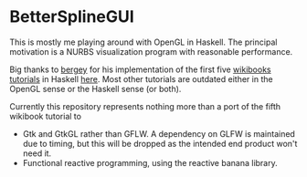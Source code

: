 BetterSplineGUI
===============

This is mostly me playing around with OpenGL in Haskell. The principal motivation is a NURBS visualization program with reasonable performance.

Big thanks to [bergey](https://github.com/bergey) for his implementation of the first five [wikibooks tutorials](https://en.wikibooks.org/wiki/OpenGL_Programming) in Haskell [here](https://github.com/bergey/haskell-OpenGL-examples). Most other tutorials are outdated either in the OpenGL sense or the Haskell sense (or both).

Currently this repository represents nothing more than a port of the fifth wikibook tutorial to

* Gtk and GtkGL rather than GFLW. A dependency on GLFW is maintained due to timing, but this will be dropped as the intended end product won't need it.
* Functional reactive programming, using the reactive banana library.

